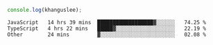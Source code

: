 ```js
console.log(khanguslee);
```

<!--START_SECTION:waka-->

```text
JavaScript   14 hrs 39 mins  ██████████████████▓░░░░░░   74.25 %
TypeScript   4 hrs 22 mins   █████▓░░░░░░░░░░░░░░░░░░░   22.19 %
Other        24 mins         ▓░░░░░░░░░░░░░░░░░░░░░░░░   02.08 %
```

<!--END_SECTION:waka-->

<!--
**khanguslee/khanguslee** is a ✨ _special_ ✨ repository because its `README.md` (this file) appears on your GitHub profile.

Here are some ideas to get you started:

- 🔭 I’m currently working on ...
- 🌱 I’m currently learning ...
- 👯 I’m looking to collaborate on ...
- 🤔 I’m looking for help with ...
- 💬 Ask me about ...
- 📫 How to reach me: ...
- 😄 Pronouns: ...
- ⚡ Fun fact: ...
-->
